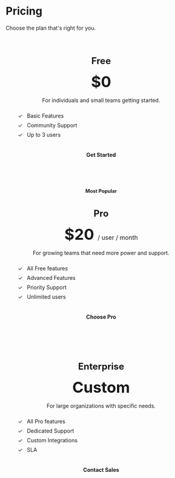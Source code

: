 # Pricing

Choose the plan that's right for you.

<div class="pricing-grid">
  <div class="plan">
    <h2>Free</h2>
    <p class="price">$0</p>
    <p>For individuals and small teams getting started.</p>
    <ul>
      <li>Basic Features</li>
      <li>Community Support</li>
      <li>Up to 3 users</li>
    </ul>
    <a href="#" class="button">Get Started</a>
  </div>
  <div class="plan featured">
    <h2>Pro</h2>
    <p class="price">$20 <span class="per-user">/ user / month</span></p>
    <p>For growing teams that need more power and support.</p>
    <ul>
      <li>All Free features</li>
      <li>Advanced Features</li>
      <li>Priority Support</li>
      <li>Unlimited users</li>
    </ul>
    <a href="#" class="button primary">Choose Pro</a>
  </div>
  <div class="plan">
    <h2>Enterprise</h2>
    <p class="price">Custom</p>
    <p>For large organizations with specific needs.</p>
    <ul>
      <li>All Pro features</li>
      <li>Dedicated Support</li>
      <li>Custom Integrations</li>
      <li>SLA</li>
    </ul>
    <a href="#" class="button">Contact Sales</a>
  </div>
</div>

<style>
.pricing-grid {
  display: grid;
  grid-template-columns: repeat(auto-fit, minmax(250px, 1fr));
  gap: 2rem;
  margin-top: 2rem;
}

.plan {
  border: 1px solid var(--vp-c-divider);
  border-radius: 8px;
  padding: 2rem;
  text-align: center;
  background-color: var(--vp-c-bg-soft);
  transition: transform 0.3s ease, box-shadow 0.3s ease;
}

.plan:hover {
  transform: translateY(-5px);
  box-shadow: 0 4px 12px rgba(0,0,0,0.1);
}

.plan.featured {
  border-color: var(--vp-c-brand-1);
  border-width: 2px;
  position: relative;
  overflow: hidden;
}

.plan.featured::before {
  content: 'Most Popular';
  position: absolute;
  top: 0;
  left: 50%;
  transform: translateX(-50%);
  background-color: var(--vp-c-brand-1);
  color: var(--vp-c-bg);
  padding: 0.25rem 1rem;
  font-size: 0.8rem;
  font-weight: bold;
  border-bottom-left-radius: 4px;
  border-bottom-right-radius: 4px;
}


.plan h2 {
  font-size: 1.5rem;
  font-weight: bold;
  margin-bottom: 1rem;
  border-bottom: none; /* Remove default heading border */
  padding-bottom: 0; /* Remove default heading padding */
  margin-top: 0; /* Remove default heading margin */
}

.plan.featured h2 {
  margin-top: 1.5rem; /* Adjust for the "Most Popular" banner */
}


.price {
  font-size: 2.5rem;
  font-weight: bold;
  margin: 1rem 0;
  color: var(--vp-c-brand-1);
}

.price .per-user {
  font-size: 1rem;
  font-weight: normal;
  color: var(--vp-c-text-2);
}

.plan ul {
  list-style: none;
  padding: 0;
  margin: 1.5rem 0;
  text-align: left;
  color: var(--vp-c-text-1);
}

.plan li {
  margin-bottom: 0.5rem;
  padding-left: 1.5rem;
  position: relative;
}

.plan li::before {
  content: '✓';
  position: absolute;
  left: 0;
  color: var(--vp-c-brand-1);
}

.button {
  display: inline-block;
  border: 1px solid var(--vp-c-brand-1);
  color: var(--vp-c-brand-1);
  padding: 0.75rem 1.5rem;
  border-radius: 4px;
  text-decoration: none;
  font-weight: bold;
  transition: background-color 0.3s ease, color 0.3s ease;
}

.button:hover {
  background-color: var(--vp-c-brand-soft);
  color: var(--vp-c-brand-1);
}

.button.primary {
  background-color: var(--vp-c-brand-1);
  color: var(--vp-c-bg);
}

.button.primary:hover {
  background-color: var(--vp-c-brand-2);
}
</style>